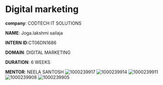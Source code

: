 # Digital marketing 

**company**: CODTECH IT SOLUTIONS

**NAME**: Joga.lakshmi sailaja 

**INTERN ID**:CT06DN1686

**DOMAIN**: DIGITAL MARKETING 

**DURATION**: 6 WEEKS 

**MENTOR**: NEELA SANTOSH
![1000239917](https://github.com/user-attachments/assets/c2e495ee-c8ff-45d5-94de-cfbd19521620)
![1000239914](https://github.com/user-attachments/assets/6c0b15de-1e7a-4fbc-a54f-839b06816750)
![1000239911](https://github.com/user-attachments/assets/de74cbeb-3a5d-4746-82ba-bc4e7dc7e6ef)
![1000239908](https://github.com/user-attachments/assets/ffdc21c2-b2c8-4866-8a93-e239cd0aec69)
![1000239905](https://github.com/user-attachments/assets/22059f9d-b949-43df-81e3-7cddb0d816ff)
